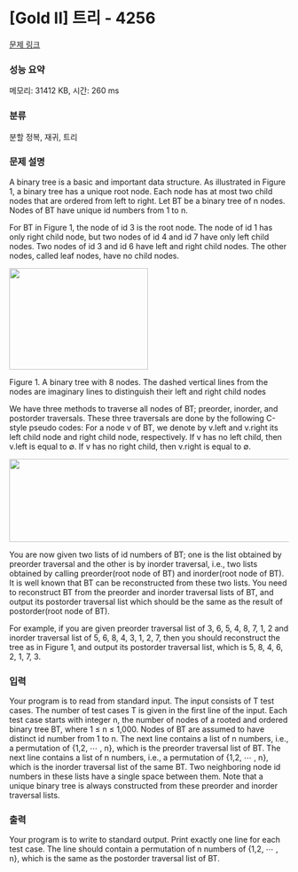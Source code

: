 # [Gold II] 트리 - 4256 

[문제 링크](https://www.acmicpc.net/problem/4256) 

### 성능 요약

메모리: 31412 KB, 시간: 260 ms

### 분류

분할 정복, 재귀, 트리

### 문제 설명

<p>A binary tree is a basic and important data structure. As illustrated in Figure 1, a binary tree has a unique root node. Each node has at most two child nodes that are ordered from left to right. Let BT be a binary tree of n nodes. Nodes of BT have unique id numbers from 1 to n. </p>

<p>For BT in Figure 1, the node of id 3 is the root node. The node of id 1 has only right child node, but two nodes of id 4 and id 7 have only left child nodes. Two nodes of id 3 and id 6 have left and right child nodes. The other nodes, called leaf nodes, have no child nodes. </p>

<p><img alt="" src="https://www.acmicpc.net/upload/images/tree(2).png" style="height:183px; width:250px"></p>

<p>Figure 1. A binary tree with 8 nodes. The dashed vertical lines from the nodes are imaginary lines to distinguish their left and right child nodes </p>

<p>We have three methods to traverse all nodes of BT; preorder, inorder, and postorder traversals. These three traversals are done by the following C-style pseudo codes: For a node v of BT, we denote by v.left and v.right its left child node and right child node, respectively. If v has no left child, then v.left is equal to ∅. If v has no right child, then v.right is equal to ∅. </p>

<p><img alt="" src="https://www.acmicpc.net/upload/images/treeorder.png" style="height:150px; width:683px"></p>

<p>You are now given two lists of id numbers of BT; one is the list obtained by preorder traversal and the other is by inorder traversal, i.e., two lists obtained by calling preorder(root node of BT) and inorder(root node of BT). It is well known that BT can be reconstructed from these two lists. You need to reconstruct BT from the preorder and inorder traversal lists of BT, and output its postorder traversal list which should be the same as the result of postorder(root node of BT). </p>

<p>For example, if you are given preorder traversal list of 3, 6, 5, 4, 8, 7, 1, 2 and inorder traversal list of 5, 6, 8, 4, 3, 1, 2, 7, then you should reconstruct the tree as in Figure 1, and output its postorder traversal list, which is 5, 8, 4, 6, 2, 1, 7, 3. </p>

### 입력 

 <p>Your program is to read from standard input. The input consists of T test cases. The number of test cases T is given in the first line of the input. Each test case starts with integer n, the number of nodes of a rooted and ordered binary tree BT, where 1 ≤ n ≤ 1,000. Nodes of BT are assumed to have distinct id number from 1 to n. The next line contains a list of n numbers, i.e., a permutation of {1,2, ⋯ , n}, which is the preorder traversal list of BT. The next line contains a list of n numbers, i.e., a permutation of {1,2, ⋯ , n}, which is the inorder traversal list of the same BT. Two neighboring node id numbers in these lists have a single space between them. Note that a unique binary tree is always constructed from these preorder and inorder traversal lists. </p>

### 출력 

 <p>Your program is to write to standard output. Print exactly one line for each test case. The line should contain a permutation of n numbers of {1,2, ⋯ , n}, which is the same as the postorder traversal list of BT. </p>

